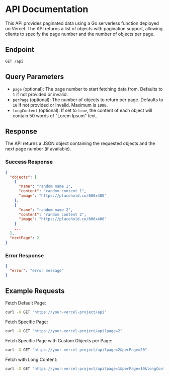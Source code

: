 # API Documentation

This API provides paginated data using a Go serverless function deployed on Vercel. The API returns a list of objects with pagination support, allowing clients to specify the page number and the number of objects per page.

## Endpoint

`GET /api`

## Query Parameters

* `page` (optional): The page number to start fetching data from. Defaults to `1` if not provided or invalid.
* `perPage` (optional): The number of objects to return per page. Defaults to `10` if not provided or invalid. Maximum is `1000`.
* `longContent` (optional): If set to `true`, the content of each object will contain 50 words of "Lorem Ipsum" text.

## Response

The API returns a JSON object containing the requested objects and the next page number (if available).

### Success Response

```json
{
  "objects": [
    {
      "name": "random name 1",
      "content": "random content 1",
      "image": "https://placehold.co/600x400"
    },
    {
      "name": "random name 2",
      "content": "random content 2",
      "image": "https://placehold.co/600x400"
    }
    ...
  ],
  "nextPage": 2
}
```

### Error Response

```json
{
  "error": "error message"
}
```

## Example Requests

Fetch Default Page:

```bash
curl -X GET "https://your-vercel-project/api"
```

Fetch Specific Page:

```bash
curl -X GET "https://your-vercel-project/api?page=2"
```

Fetch Specific Page with Custom Objects per Page:

```bash
curl -X GET "https://your-vercel-project/api?page=2&perPage=20"
```

Fetch with Long Content:

```bash
curl -X GET "https://your-vercel-project/api?page=1&perPage=10&longContent=true"
```